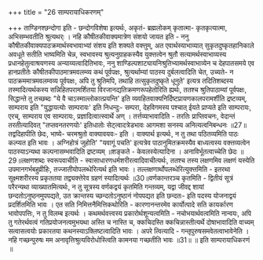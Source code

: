 +++
title = "26 साम्परायाधिकरणम्"

+++
ताण्डिनश्छन्दोगा इति - छन्दोगविशेषा इत्यर्थः, अकृतं- ब्रह्मलोकम् कृतात्मा- कृतकृत्यात्मा, अभिसम्भवतीति श्रुत्यथर्ः । नहि कौषीतकीवाक्यमात्रेण संशयो जायत इति - ननु कौषीतकीवाक्यपाठक्रमार्थस्वभावाभ्यां संशय इति शक्यते वक्त्तुम्, अत एवार्थस्याभाव्यात् सुकृतदुष्कृतहानिकाले अवधूते सतीति भाष्यमिति चेन्न, स्वभावस्य श्रुत्यनुग्राहकस्यैव युक्त्तत्वेन श्रुतौ सत्यामर्थस्वाभाव्यस्य प्रधानहेतुत्वाश्रयणस्य अन्याय्यत्वादितिभावः, ननु शाण्डिल्पशाट्यायनिश्रुतिभ्यामर्थस्वाभाव्येन च देहपातसमये एव हानप्रतीतेः कौषीतकीपाठमात्रमवलम्व्य कथं पूर्वपक्षः, श्रुत्यर्थाम्यां पाठस्य दुर्बलत्वादिति चेत, उच्यते- न पाठक्रममात्रमवलम्वव्य पूर्वपक्षः, अपि तु श्रुतिमपि, तथाहि तत्सुकृतदुष्कृते धूनुते' इत्यत्र तदितिशब्दस्य तस्मादित्यर्थकस्य सन्निहितपरामर्शितया विरजानद्यतिक्रमणरूपहेतोरिति ह्यर्थः, ततश्च श्रुतिपाठाम्यां पूर्वपक्षः, सिद्धान्ते तु तच्छब्दः "ये वै चाऽस्माल्लोकात्प्रयन्ति' इति व्यवहितवाक्यनिर्दिष्टप्रायणकालपरामर्शीति द्रष्टव्यम्, साम्पराय इति "युद्धायत्योः साम्परायः' इति निधन्दुः- सम्परा, देहविगमस्य पश्चात् ईयते प्राप्यते इति साम्परायः, एरच्, साम्पराय एव साम्परायः, प्रज्ञादित्वात्स्वार्थे अण् । तर्त्तव्याभावादिति - तरतिः प्राप्तिवचनः, वेदान्तं तरतीत्यादिवत् "तप्तवनतरणयोः' इतिधातोः सेट्त्वादत्रेडभावः आगमशा सनस्य अनित्यत्वनिबन्धनः ॥27॥तद्वदिहापीति छेदः, भाष्ये- चरमश्रुतो वाक्यावयवः- इति । वाक्यार्थ इत्यर्थः, न तु तथा पठितव्यमिति पाठः कल्प्यत इति भावः । अग्निहोत्रं जुहोति' "यवागूं पचति' इत्यत्रेव पाठानुमितक्रमस्यैव बाध्यत्वस्य वक्त्तव्यत्वेन पाठस्याऽन्यथा कल्पनासम्भवादिति द्रष्टव्यम् ॥शङ्कते - केवलस्येत्यादिना । अनाविर्भूतत्वाच्चेति छेदः ॥29॥लक्षणशब्दः स्वरूपवाचीति - स्वासाधारणधर्मशरीरत्वादिवाचीत्यर्थः, ततश्च तस्य लक्षणमिव लक्षणं यस्येति उपमानगर्भबहुव्रीहिः, तज्जातीयोपलब्धेरित्यर्थ इति भावः । तल्लक्षणार्थोपलब्धेरित्युक्त्तमिति - इतरथा सूक्ष्मशरीरस्य प्रकृततया तद्व्यक्त्तेरेव ग्रहणं स्यादित्यर्थः ॥30॥वर्णकान्तरञ्च कृतमिति - द्वितीयं सूत्रं परैरन्यथा व्याख्यातमित्यर्थः, न तु सूत्रस्य वर्णकद्वयं कृतमिति गन्तव्यम्, यद्वा जीवद्द शायां छन्दतोऽनुष्ठनमुपपद्यते, उत क्रान्तस्य च्छन्दतोऽनुष्ठानं नोपपद्यत इति छन्दतः- इति पदस्य योजनाद्वयं प्रदर्शितमिति भावः । एत सति निमित्तनैमित्तिकथोरिति - कारणानन्तरमेव कार्योत्पादे सति कायर्कारण भावोपपत्तिः, न तु विलम्ब इत्यर्थः । कथमर्थवत्त्वस्य प्रकारोर्थशून्यत्वमिति - नचोभयार्थवत्वमिति नान्वयः, अपि तु गतेरर्थवत्वं गतिप्रयोजनत्वमुभयथा अस्ति च नास्ति च, क्कचिदस्ति क्कचिन्नास्तीत्यर्थे दोषाभावादिति वाच्यम् सत्वासत्वयोः प्रकारतया कथनस्याऽक्लिष्टत्वादिति भावः । अपरे त्वित्यादि - गन्तृपुरुषसमवेतत्वाभावेनेति । नहि गच्छन्पुरुषः मम अनावृत्तिश्रुत्यविरोधोस्त्विति कामनया गच्छतीति भावः ॥31॥ ॥ इति साम्परायाधिकरणं ॥